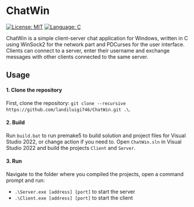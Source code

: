 # ChatWin

[![License: MIT](https://img.shields.io/badge/License-MIT-green.svg)](https://github.com/landiluigi746/llib/LICENSE)
[![Language: C](https://img.shields.io/badge/Language-C-blue)](https://github.com/topics/c)

ChatWin is a simple client-server chat application for Windows, written in C using WinSock2 for the network part and PDCurses for the user interface.
Clients can connect to a server, enter their username and exchange messages with other clients connected to the same server.

## Usage

#### 1. Clone the repository
First, clone the repository: `git clone --recursive https://github.com/landiluigi746/ChatWin.git .\`.

#### 2. Build
Run `build.bat` to run premake5 to build solution and project files for Visual Studio 2022, or change action if you need to.
Open `ChatWin.sln` in Visual Studio 2022 and build the projects `Client` and `Server`.

#### 3. Run
Navigate to the folder where you compiled the projects, open a command prompt and run:
- `.\Server.exe [address] [port]` to start the server
- `.\Client.exe [address] [port]` to start the client